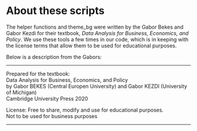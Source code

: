 # About these scripts

The helper functions and theme_bg were written by the Gabor Bekes and Gabor Kezdi for their textbook, *Data Analysis for Business, Economics, and Policy*. We use these tools a few  times in our code, which is in keeping with the license terms that allow them to be used for educational purposes.  
  
Below is a description from the Gabors:  


------------------------------------------------------------------------------------------------
Prepared for the textbook:  
Data Analysis for Business, Economics, and Policy  
by Gabor BEKES (Central Europen University) and  Gabor KEZDI (University of Michigan)  
Cambridge University Press 2020  

License: Free to share, modify and use for educational purposes.   
Not to be used for business purposes  

------------------------------------------------------------------------------------------------